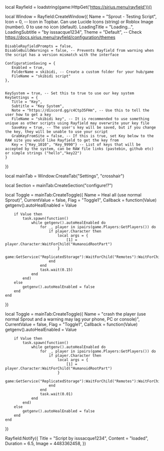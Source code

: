 local Rayfield = loadstring(game:HttpGet('https://sirius.menu/rayfield'))()


local Window = Rayfield:CreateWindow({
    Name = "Sprout - Testing Script",
    Icon = 0, -- Icon in Topbar. Can use Lucide Icons (string) or Roblox Image (number). 0 to use no icon (default).
    LoadingTitle = "Loading...",
    LoadingSubtitle = "by isssacque1234",
    Theme = "Default", -- Check https://docs.sirius.menu/rayfield/configuration/themes
 
    DisableRayfieldPrompts = false,
    DisableBuildWarnings = false, -- Prevents Rayfield from warning when the script has a version mismatch with the interface
 
    ConfigurationSaving = {
       Enabled = true,
       FolderName = skibidi, -- Create a custom folder for your hub/game
       FileName = "skibidi script"
    },

 
    KeySystem = true, -- Set this to true to use our key system
    KeySettings = {
       Title = "Key",
       Subtitle = "Key System",
       Note = "https://discord.gg/c4Ctp35FHm", -- Use this to tell the user how to get a key
       FileName = "skibidi key", -- It is recommended to use something unique as other scripts using Rayfield may overwrite your key file
       SaveKey = true, -- The user's key will be saved, but if you change the key, they will be unable to use your script
       GrabKeyFromSite = false, -- If this is true, set Key below to the RAW site you would like Rayfield to get the key from
       Key = {"Key_1010", "Key_9990"} -- List of keys that will be accepted by the system, can be RAW file links (pastebin, github etc) or simple strings ("hello","key22")
    }
 }) 



 local mainTab = Window:CreateTab("Settings", "crosshair")

 local Section = mainTab:CreateSection("configure!?")


local Toggle = mainTab:CreateToggle({
    Name = Heal all (use normal Sprout)",
    CurrentValue = false,
    Flag = "Toggle1",
    Callback = function(Value)
        getgenv().autoHealEnabled = Value

        if Value then
            task.spawn(function()
                while getgenv().autoHealEnabled do
                    for _, player in ipairs(game.Players:GetPlayers()) do
                        if player.Character then
                            local args = {
                                [1] = player.Character:WaitForChild("HumanoidRootPart")
                            }
                            game:GetService("ReplicatedStorage"):WaitForChild("Remotes"):WaitForChild("HealAbility"):FireServer(unpack(args))
                        end
                    end
                    task.wait(0.15)
                end
            end)
        else
            getgenv().autoHealEnabled = false
        end
    end
})


local Toggle = mainTab:CreateToggle({
    Name = "crash the player (use normal Sprout and a warning may lag your phone, PC or console)",
    CurrentValue = false,
    Flag = "Toggle1",
    Callback = function(Value)
        getgenv().autoHealEnabled = Value

        if Value then
            task.spawn(function()
                while getgenv().autoHealEnabled do
                    for _, player in ipairs(game.Players:GetPlayers()) do
                        if player.Character then
                            local args = {
                                [1] = player.Character:WaitForChild("HumanoidRootPart")
                            }
                            game:GetService("ReplicatedStorage"):WaitForChild("Remotes"):WaitForChild("HealAbility"):FireServer(unpack(args))
                        end
                    end
                    task.wait(0.01)
                end
            end)
        else
            getgenv().autoHealEnabled = false
        end
    end
})


 Rayfield:Notify({
    Title = "Script by isssacque1234",
    Content = "loaded",
    Duration = 6.5,
    Image = 4483362458,
 })
